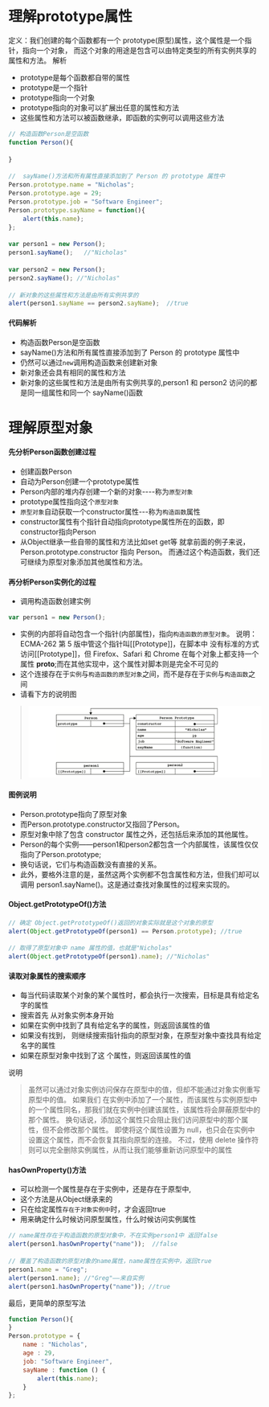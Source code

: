 理解prototype属性
====
定义：我们创建的每个函数都有一个 prototype(原型)属性，这个属性是一个指针，指向一个对象， 而这个对象的用途是包含可以由特定类型的所有实例共享的属性和方法。
解析
- prototype是每个函数都自带的属性
- prototype是一个指针
- prototype指向一个对象
- prototype指向的对象可以扩展出任意的属性和方法
- 这些属性和方法可以被函数继承，即函数的实例可以调用这些方法

```javascript
// 构造函数Person是空函数
function Person(){

}

//  sayName()方法和所有属性直接添加到了 Person 的 prototype 属性中
Person.prototype.name = "Nicholas";
Person.prototype.age = 29;
Person.prototype.job = "Software Engineer";
Person.prototype.sayName = function(){
    alert(this.name);
};

var person1 = new Person();
person1.sayName();   //"Nicholas"

var person2 = new Person();
person2.sayName(); //"Nicholas"

// 新对象的这些属性和方法是由所有实例共享的
alert(person1.sayName == person2.sayName);  //true
```
#### 代码解析
-  构造函数Person是空函数
- sayName()方法和所有属性直接添加到了 Person 的 prototype 属性中
- 仍然可以通过`new`调用构造函数来创建新对象
- 新对象还会具有相同的属性和方法
- 新对象的这些属性和方法是由所有实例共享的,person1 和 person2 访问的都是同一组属性和同一个 sayName()函数

理解原型对象
======
#### 先分析Person函数创建过程
- 创建函数Person
- 自动为Person创建一个prototype属性
- Person内部的堆内存创建一个新的对象----称为`原型对象`
- prototype属性指向这个`原型对象`
- `原型对象`自动获取一个constructor属性---称为`构造函数`属性
- constructor属性有个指针自动指向prototype属性所在的函数，即constructor指向Person
- 从Object继承一些自带的属性和方法比如set get等
就拿前面的例子来说，Person.prototype.constructor 指向 Person。
而通过这个构造函数，我们还可继续为原型对象添加其他属性和方法。
#### 再分析Person实例化的过程
- 调用构造函数创建实例
```javascript
var person1 = new Person();
```
- 实例的内部将自动包含一个指针(内部属性)，指向`构造函数的原型对象`。
说明： ECMA-262 第 5 版中管这个指针叫[[Prototype]]，在脚本中 没有标准的方式访问[[Prototype]]，但 Firefox、Safari 和 Chrome 在每个对象上都支持一个属性 __proto__;而在其他实现中，这个属性对脚本则是完全不可见的
- 这个连接存在于`实例`与`构造函数的原型对象`之间，而不是存在于`实例`与`构造函数`之间
- 请看下方的说明图
> ![原型模式的原型链指向](https://github.com/samsonCao/sam_blog/blob/master/Image/prototype.png)
#### 图例说明
- Person.prototype指向了原型对象
- 而Person.prototype.constructor又指回了Person。
- 原型对象中除了包含 constructor 属性之外，还包括后来添加的其他属性。
- Person的每个实例——person1和person2都包含一个内部属性，该属性仅仅指向了Person.prototype;
- 换句话说，它们与构造函数没有直接的关系。
- 此外，要格外注意的是，虽然这两个实例都不包含属性和方法，但我们却可以调用 person1.sayName()。这是通过查找对象属性的过程来实现的。

#### Object.getPrototypeOf()方法
```javascript
// 确定 Object.getPrototypeOf()返回的对象实际就是这个对象的原型
alert(Object.getPrototypeOf(person1) == Person.prototype); //true

// 取得了原型对象中 name 属性的值，也就是"Nicholas"
alert(Object.getPrototypeOf(person1).name); //"Nicholas"
```

#### 读取对象属性的搜索顺序
- 每当代码读取某个对象的某个属性时，都会执行一次搜索，目标是具有给定名字的属性
- 搜索首先 从对象实例本身开始
- 如果在实例中找到了具有给定名字的属性，则返回该属性的值
- 如果没有找到， 则继续搜索指针指向的原型对象，在原型对象中查找具有给定名字的属性
- 如果在原型对象中找到了这 个属性，则返回该属性的值

说明
>虽然可以通过对象实例访问保存在原型中的值，但却不能通过对象实例重写原型中的值。
如果我们 在实例中添加了一个属性，而该属性与实例原型中的一个属性同名，那我们就在实例中创建该属性，该属性将会屏蔽原型中的那个属性。
换句话说，添加这个属性只会阻止我们访问原型中的那个属性，但不会修改那个属性。
即使将这个属性设置为 null，也只会在实例中设置这个属性，而不会恢复其指向原型的连接。
不过，使用 delete 操作符则可以完全删除实例属性，从而让我们能够重新访问原型中的属性

#### hasOwnProperty()方法
- 可以检测一个属性是存在于实例中，还是存在于原型中,
- 这个方法是从Object继承来的
- 只在给定属性`存在于对象实例中`时，才会返回true
- 用来确定什么时候访问原型属性，什么时候访问实例属性

```javascript
// name属性存在于构造函数的原型对象中，不在实例person1中 返回false
alert(person1.hasOwnProperty("name"));  //false

// 覆盖了构造函数的原型对象的name属性，name属性在实例中，返回true
person1.name = "Greg";
alert(person1.name); //"Greg"——来自实例
alert(person1.hasOwnProperty("name")); //true
```

最后，更简单的原型写法
```javascript
function Person(){
}
Person.prototype = {
    name : "Nicholas",
    age : 29,
    job: "Software Engineer",
    sayName : function () {
        alert(this.name);
    }
};
```
